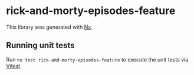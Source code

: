 # rick-and-morty-episodes-feature

This library was generated with [Nx](https://nx.dev).

## Running unit tests

Run `nx test rick-and-morty-episodes-feature` to execute the unit tests via [Vitest](https://vitest.dev/).
